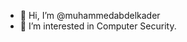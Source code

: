 - 👋 Hi, I’m @muhammedabdelkader
- 👀 I’m interested in Computer Security. 
<!-- 
- 🌱 I’m currently learning 
- 💞️ I’m looking to collaborate on ...
- 📫 How to reach me ...
---> 

<!---
muhammedabdelkader/muhammedabdelkader is a ✨ special ✨ repository because its `README.md` (this file) appears on your GitHub profile.
You can click the Preview link to take a look at your changes.
--->
